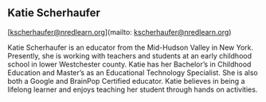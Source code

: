 ## Katie Scherhaufer

[kscherhaufer@nredlearn.org](mailto: kscherhaufer@nredlearn.org)

Katie Scherhaufer is an educator from the Mid-Hudson Valley in New York. Presently, she is working with teachers and students at an early childhood school in lower Westchester county. Katie has her Bachelor’s in Childhood Education and Master’s as an Educational Technology Specialist. She is also both a Google and BrainPop Certified educator. Katie believes in being a lifelong learner and enjoys teaching her student through hands on activities.
